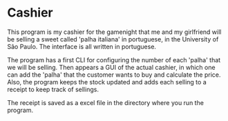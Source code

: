 # Cashier

This program is my cashier for the gamenight that me and my girlfriend will be selling a sweet called 'palha italiana' in portuguese, in the University of São Paulo. The interface is all written in portuguese.

The program has a first CLI for configuring the number of each 'palha' that we will be selling. Then appears a GUI of the actual cashier, in which one can add the 'palha' that the customer wants to buy and calculate the price.
Also, the program keeps the stock updated and adds each selling to a receipt to keep track of sellings.

The receipt is saved as a excel file in the directory where you run the program.
